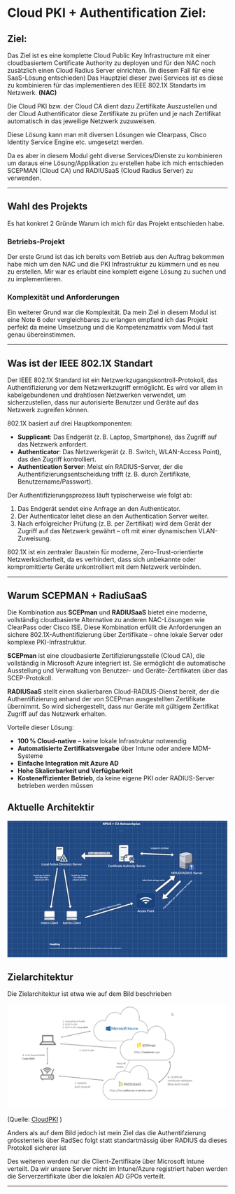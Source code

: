 # Cloud PKI + Authentification Ziel:

## Ziel:

Das Ziel ist es eine komplette Cloud Public Key Infrastructure mit einer cloudbasiertem Certificate Authority zu deployen und für den NAC noch zusätzlich einen Cloud Radius Server einrichten. (In diesem Fall für eine SaaS-Lösung entschieden) 
Das Hauptziel dieser zwei Services ist es diese zu kombinieren für das implementieren des IEEE 802.1X Standarts im Netzwerk. **(NAC)**

Die Cloud PKI bzw. der Cloud CA dient dazu Zertifikate Auszustellen und der Cloud Authentificator diese Zertifikate zu prüfen und je nach Zertifikat automatisch in das jeweilige Netzwerk zuzuweisen.

Diese Lösung kann man mit diversen Lösungen wie Clearpass, Cisco Identity Service Engine etc. umgesetzt werden.

Da es aber in diesem Modul geht diverse Services/Dienste zu kombinieren um daraus eine Lösung/Applikation zu erstellen habe ich mich entschieden SCEPMAN (Cloud CA) und RADIUSaaS (Cloud Radius Server) zu verwenden.



---

## Wahl des Projekts

Es hat konkret 2 Gründe Warum ich mich für das Projekt entschieden habe.

### Betriebs-Projekt

Der erste Grund ist das ich bereits vom Betrieb aus den Auftrag bekommen habe mich um den NAC und die PKI Infrastruktur zu kümmern und es neu zu erstellen. Mir war es erlaubt eine komplett eigene Lösung zu suchen und zu implementieren.

### Komplexität und Anforderungen

Ein weiterer Grund war die Komplexität.
Da mein Ziel in diesem Modul ist eine Note 6 oder vergleichbares zu erlangen empfand ich das Projekt perfekt da meine Umsetzung und die Kompetenzmatrix vom Modul fast genau übereinstimmen.

---

## Was ist der IEEE 802.1X Standart

Der IEEE 802.1X Standard ist ein Netzwerkzugangskontroll-Protokoll, das Authentifizierung vor dem Netzwerkzugriff ermöglicht. Es wird vor allem in kabelgebundenen und drahtlosen Netzwerken verwendet, um sicherzustellen, dass nur autorisierte Benutzer und Geräte auf das Netzwerk zugreifen können.

802.1X basiert auf drei Hauptkomponenten:

- **Supplicant**: Das Endgerät (z. B. Laptop, Smartphone), das Zugriff auf das Netzwerk anfordert.
- **Authenticator**: Das Netzwerkgerät (z. B. Switch, WLAN-Access Point), das den Zugriff kontrolliert.
- **Authentication Server**: Meist ein RADIUS-Server, der die Authentifizierungsentscheidung trifft (z. B. durch Zertifikate, Benutzername/Passwort).

Der Authentifizierungsprozess läuft typischerweise wie folgt ab:
1. Das Endgerät sendet eine Anfrage an den Authenticator.
2. Der Authenticator leitet diese an den Authentication Server weiter.
3. Nach erfolgreicher Prüfung (z. B. per Zertifikat) wird dem Gerät der Zugriff auf das Netzwerk gewährt – oft mit einer dynamischen VLAN-Zuweisung.

802.1X ist ein zentraler Baustein für moderne, Zero-Trust-orientierte Netzwerksicherheit, da es verhindert, dass sich unbekannte oder kompromittierte Geräte unkontrolliert mit dem Netzwerk verbinden.

---

## Warum SCEPMAN + RadiuSaaS

Die Kombination aus **SCEPman** und **RADIUSaaS** bietet eine moderne, vollständig cloudbasierte Alternative zu anderen NAC-Lösungen wie ClearPass oder Cisco ISE. Diese Kombination erfüllt die Anforderungen an sichere 802.1X-Authentifizierung über Zertifikate – ohne lokale Server oder komplexe PKI-Infrastruktur.

**SCEPman** ist eine cloudbasierte Zertifizierungsstelle (Cloud CA), die vollständig in Microsoft Azure integriert ist. Sie ermöglicht die automatische Ausstellung und Verwaltung von Benutzer- und Geräte-Zertifikaten über das SCEP-Protokoll.

**RADIUSaaS** stellt einen skalierbaren Cloud-RADIUS-Dienst bereit, der die Authentifizierung anhand der von SCEPman ausgestellten Zertifikate übernimmt. So wird sichergestellt, dass nur Geräte mit gültigem Zertifikat Zugriff auf das Netzwerk erhalten.

Vorteile dieser Lösung:
- **100 % Cloud-native** – keine lokale Infrastruktur notwendig
- **Automatisierte Zertifikatsvergabe** über Intune oder andere MDM-Systeme
- **Einfache Integration mit Azure AD**
- **Hohe Skalierbarkeit und Verfügbarkeit**
- **Kosteneffizienter Betrieb**, da keine eigene PKI oder RADIUS-Server betrieben werden müssen

## Aktuelle Architektir

![alt text](image-47.png)


## Zielarchitektur

Die Zielarchitektur ist etwa wie auf dem Bild beschrieben

![alt text](image.png)

(Quelle: [CloudPKI](https://oliverkieselbach.com/tag/cloudpki/) )

Anders als auf dem Bild jedoch ist mein Ziel das die Authentifzierung grösstenteils über RadSec folgt statt standartmässig über RADIUS da dieses Protokoll sicherer ist

Des weiteren werden nur die Client-Zertifikate über Microsoft Intune verteilt. Da wir unsere Server nicht im Intune/Azure registriert haben werden die Serverzertifikate über die lokalen AD GPOs verteilt.

---


